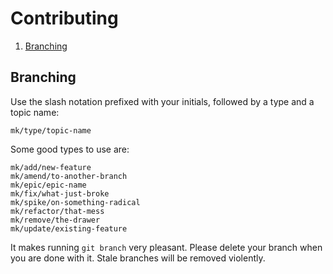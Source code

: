 # Contributing

1. [Branching](#branching)


## Branching

Use the slash notation prefixed with your initials, followed by a type and a
topic name:

```
mk/type/topic-name
```

Some good types to use are:

```
mk/add/new-feature
mk/amend/to-another-branch
mk/epic/epic-name
mk/fix/what-just-broke
mk/spike/on-something-radical
mk/refactor/that-mess
mk/remove/the-drawer
mk/update/existing-feature
```

It makes running `git branch` very pleasant. Please delete your branch when you
are done with it. Stale branches will be removed violently.

